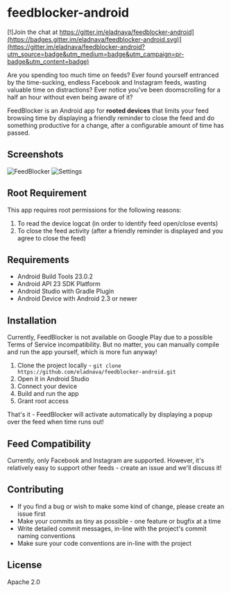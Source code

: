# feedblocker-android

[![Join the chat at https://gitter.im/eladnava/feedblocker-android](https://badges.gitter.im/eladnava/feedblocker-android.svg)](https://gitter.im/eladnava/feedblocker-android?utm_source=badge&utm_medium=badge&utm_campaign=pr-badge&utm_content=badge)

Are you spending too much time on feeds? Ever found yourself entranced by the time-sucking, endless Facebook and Instagram feeds, wasting valuable time on distractions? Ever notice you've been doomscrolling for a half an hour without even being aware of it?

FeedBlocker is an Android app for **rooted devices** that limits your feed browsing time by displaying a friendly reminder to close the feed and do something productive for a change, after a configurable amount of time has passed.

## Screenshots

![FeedBlocker](https://raw.github.com/eladnava/feedblocker-android/master/preview/screenshot1.png) 
![Settings](https://raw.github.com/eladnava/feedblocker-android/master/preview/screenshot2.png)

## Root Requirement

This app requires root permissions for the following reasons:

1. To read the device logcat (in order to identify feed open/close events)
2. To close the feed activity (after a friendly reminder is displayed and you agree to close the feed)

## Requirements

* Android Build Tools 23.0.2
* Android API 23 SDK Platform
* Android Studio with Gradle Plugin
* Android Device with Android 2.3 or newer

## Installation

Currently, FeedBlocker is not available on Google Play due to a possible Terms of Service incompatibility. But no matter, you can manually compile and run the app yourself, which is more fun anyway!

1. Clone the project locally - ``git clone https://github.com/eladnava/feedblocker-android.git``
2. Open it in Android Studio
3. Connect your device
4. Build and run the app
5. Grant root access

That's it - FeedBlocker will activate automatically by displaying a popup over the feed when time runs out!

## Feed Compatibility

Currently, only Facebook and Instagram are supported. However, it's relatively easy to support other feeds - create an issue and we'll discuss it!

## Contributing

* If you find a bug or wish to make some kind of change, please create an issue first
* Make your commits as tiny as possible - one feature or bugfix at a time
* Write detailed commit messages, in-line with the project's commit naming conventions
* Make sure your code conventions are in-line with the project

## License

Apache 2.0
